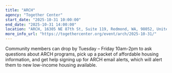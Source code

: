 ```yaml
---
title: "ARCH"
agency: "Together Center"
start_date: "2025-10-31 10:00:00"
end_date: "2025-10-31 14:00:00"
location: "ARCH, 16305 NE 87th St, Suite 119, Redmond, WA, 98052, United States"
more_info_url: "https://togethercenter.org/event/arch/2025-10-31/"
---
```

Community members can drop by Tuesday – Friday 10am-2pm to ask questions about ARCH programs, pick up a packet of affordable housing information, and get help signing up for ARCH email alerts, which will alert them to new low-income housing available.
